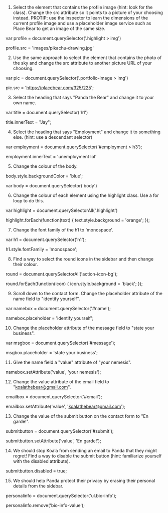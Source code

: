 
1. Select the element that contains the profile image (hint: look for the class). Change the src attribute so it points to a picture of your choosing instead.
PROTIP: use the inspector to learn the dimensions of the current profile image and use a placeholder image service such as Place Bear to get an image of the same size.

var profile = document.querySelector('.highlight > img')

profile.src = 'images/pikachu-drawing.jpg'

2. Use the same approach to select the element that contains the photo of the sky and change the src attribute to another picture URL of your choosing.

var pic = document.querySelector('.portfolio-image > img')

pic.src = 'https://placebear.com/325/225';

3. Select the heading that says "Panda the Bear" and change it to your own name.

var title = document.querySelector('h1')

title.innerText = "Jay";

4. Select the heading that says "Employment" and change it to something else. (hint: use a descendant selector)

var employment = document.querySelector('#employment > h3');

employment.innerText = 'unemployment lol'

5. Change the colour of the body.

body.style.backgroundColor = 'blue';

var body = document.querySelector('body')

6. Change the colour of each element using the highlight class. Use a for loop to do this.

var highlight = document.querySelectorAll('.highlight')

highlight.forEach(function(text) {
text.style.background = 'orange';
});

7. Change the font family of the h1 to 'monospace'.

var h1 = document.querySelector('h1');

h1.style.fontFamily = 'monospace';

8. Find a way to select the round icons in the sidebar and then change their colour.

round = document.querySelectorAll('action-icon-bg');

round.forEach(function(icon) {
icon.style.background = 'black';
});

9. Scroll down to the contact form. Change the placeholder attribute of the name field to "identify yourself".

var namebox = document.querySelector('#name');

namebox.placeholder = 'identify yourself';

10. Change the placeholder attribute of the message field to "state your business".

var msgbox = document.querySelector('#message');

msgbox.placeholder = 'state your business';

11. Give the name field a "value" attribute of "your nemesis".

namebox.setAttribute('value', 'your nemesis');

12. Change the value attribute of the email field to "koalathebear@gmail.com".

emailbox = document.querySelector('#email');

emailbox.setAttribute('value', 'koalathebear@gmail.com');

13. Change the value of the submit button on the contact form to "En garde!".

submitbutton = document.querySelector('#submit');

submitbutton.setAttribute('value', 'En garde!');

14. We should stop Koala from sending an email to Panda that they might regret! Find a way to disable the submit button (hint: familiarize yourself with the disabled attribute).

submitbutton.disabled = true;

15. We should help Panda protect their privacy by erasing their personal details from the sidebar.

personalinfo = document.querySelector('ul.bio-info');

personalinfo.remove('bio-info-value');
